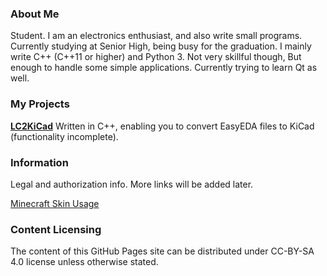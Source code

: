 ### About Me
Student. I am an electronics enthusiast, and also write small programs.
Currently studying at Senior High, being busy for the graduation.
I mainly write C++ (C++11 or higher) and Python 3. Not very skillful though, But enough to handle some simple applications. Currently trying to learn Qt as well.

### My Projects
[**LC2KiCad**](https://rigoligorlc.github.io/LC2KiCad) Written in C++, enabling you to convert EasyEDA files to KiCad (functionality incomplete).

### Information
Legal and authorization info. More links will be added later.

[Minecraft Skin Usage](auth/mcskin.md)

### Content Licensing

The content of this GitHub Pages site can be distributed under CC-BY-SA 4.0 license unless otherwise stated.
